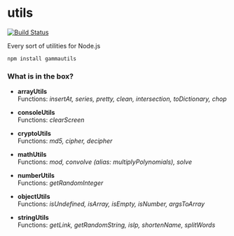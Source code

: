 utils
=====

[![Build Status](https://travis-ci.org/gammasoft/utils.png?branch=master)](https://travis-ci.org/gammasoft/utils)

Every sort of utilities for Node.js

    npm install gammautils
    
### What is in the box?
- **arrayUtils**  
  Functions: *insertAt, series, pretty, clean, intersection, toDictionary, chop*

- **consoleUtils**  
  Functions: *clearScreen*

- **cryptoUtils**  
  Functions: *md5, cipher, decipher*

- **mathUtils**  
  Functions: *mod, convolve (alias: multiplyPolynomials), solve* 

- **numberUtils**  
  Functions: *getRandomInteger*

- **objectUtils**  
  Functions: *isUndefined, isArray, isEmpty, isNumber, argsToArray*

- **stringUtils**  
  Functions: *getLink, getRandomString, isIp, shortenName, splitWords*
